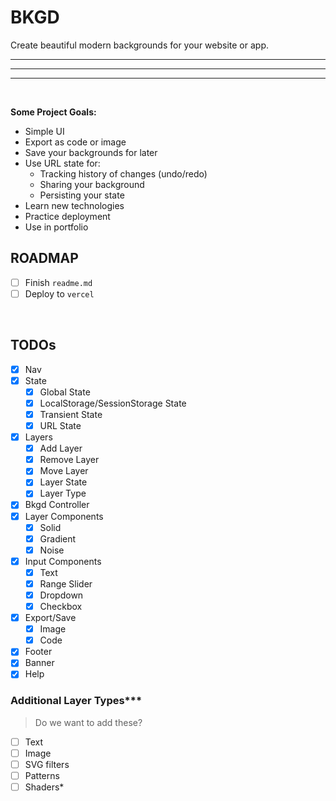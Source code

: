# BKGD

Create beautiful modern backgrounds for your website or app.

---

---

---

<br>

**Some Project Goals:**

- Simple UI
- Export as code or image
- Save your backgrounds for later
- Use URL state for:
  - Tracking history of changes (undo/redo)
  - Sharing your background
  - Persisting your state
- Learn new technologies
- Practice deployment
- Use in portfolio

## ROADMAP

- [ ] Finish `readme.md`
- [ ] Deploy to `vercel`

<br>

## TODOs

- [x] Nav
- [x] State
  - [x] Global State
  - [x] LocalStorage/SessionStorage State
  - [x] Transient State
  - [x] URL State
- [x] Layers
  - [x] Add Layer
  - [x] Remove Layer
  - [x] Move Layer
  - [x] Layer State
  - [x] Layer Type
- [x] Bkgd Controller
- [x] Layer Components
  - [x] Solid
  - [x] Gradient
  - [x] Noise
- [x] Input Components
  - [x] Text
  - [x] Range Slider
  - [x] Dropdown
  - [x] Checkbox
- [x] Export/Save
  - [x] Image
  - [x] Code
- [x] Footer
- [x] Banner
- [x] Help

### Additional Layer Types\*\*\*

> Do we want to add these?

- [ ] Text
- [ ] Image
- [ ] SVG filters
- [ ] Patterns
- [ ] Shaders\*
